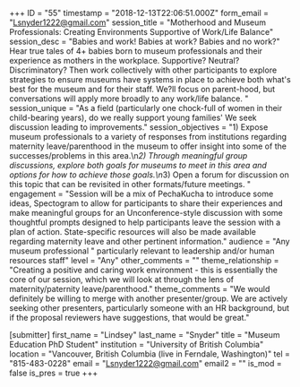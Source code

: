 +++
ID = "55"
timestamp = "2018-12-13T22:06:51.000Z"
form_email = "Lsnyder1222@gmail.com"
session_title = "Motherhood and Museum Professionals: Creating Environments Supportive of Work/Life Balance"
session_desc = "Babies and work!  Babies at work?  Babies and no work?\"  Hear true tales of 4+ babies born to museum professionals and their experience as mothers in the workplace.  Supportive?  Neutral?  Discriminatory?  Then work collectively with other participants to explore strategies to ensure museums have systems in place to achieve both what's best for the museum and for their staff.  We?ll focus on parent-hood, but conversations will apply more broadly to any work/life balance.  "
session_unique = "As a field (particularly one chock-full of women in their child-bearing years), do we really support young families'  We seek discussion leading to improvements."
session_objectives = "1) Expose museum professionals to a variety of responses from institutions regarding maternity leave/parenthood in the museum to offer insight into some of the successes/problems in this area.\n*2) Through meaningful group discussions, explore both goals for museums to meet in this area and options for how to achieve those goals.\n*3) Open a forum for discussion on this topic that can be revisited in other formats/future meetings. "
engagement = "Session will be a mix of PechaKucha to introduce some ideas, Spectogram to allow for participants to share their experiences and make meaningful groups for an Unconference-style discussion with some thoughtful prompts designed to help participants leave the session with a plan of action.  State-specific resources will also be made available regarding maternity leave and other pertinent information."
audience = "Any museum professional \" particularly relevant to leadership and/or human resources staff"
level = "Any"
other_comments = ""
theme_relationship = "Creating a positive and caring work environment  - this is essentially the core of our session, which we will look at through the lens of maternity/paternity leave/parenthood."
theme_comments = "We would definitely be willing to merge with another presenter/group.  We are actively seeking other presenters, particularly someone with an HR background, but if the proposal reviewers have suggestions, that would be great."

[submitter]
first_name = "Lindsey"
last_name = "Snyder"
title = "Museum Education PhD Student"
institution = "University of British Columbia"
location = "Vancouver, British Columbia  (live in Ferndale, Washington)"
tel = "815-483-0228"
email = "Lsnyder1222@gmail.com"
email2 = ""
is_mod = false
is_pres = true
+++
